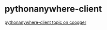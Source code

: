 # pythonanywhere-client

[pythonanywhere-client topic on coogger](https://www.coogger.com/pythonanywhere_client/@hakancelik96/)
